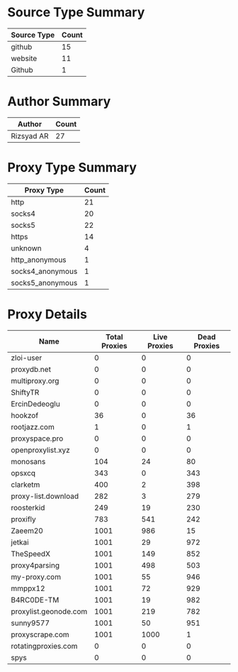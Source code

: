 # Source Type Summary

| Source Type | Count |
|-------------|-------|
| github | 15 |
| website | 11 |
| Github | 1 |


# Author Summary

| Author | Count |
|--------|-------|
| Rizsyad AR | 27 |


# Proxy Type Summary

| Proxy Type | Count |
|------------|-------|
| http | 21 |
| socks4 | 20 |
| socks5 | 22 |
| https | 14 |
| unknown | 4 |
| http_anonymous | 1 |
| socks4_anonymous | 1 |
| socks5_anonymous | 1 |


# Proxy Details

| Name | Total Proxies | Live Proxies | Dead Proxies |
|------|---------------|--------------|---------------|
| zloi-user | 0 | 0 | 0 |
| proxydb.net | 0 | 0 | 0 |
| multiproxy.org | 0 | 0 | 0 |
| ShiftyTR | 0 | 0 | 0 |
| ErcinDedeoglu | 0 | 0 | 0 |
| hookzof | 36 | 0 | 36 |
| rootjazz.com | 1 | 0 | 1 |
| proxyspace.pro | 0 | 0 | 0 |
| openproxylist.xyz | 0 | 0 | 0 |
| monosans | 104 | 24 | 80 |
| opsxcq | 343 | 0 | 343 |
| clarketm | 400 | 2 | 398 |
| proxy-list.download | 282 | 3 | 279 |
| roosterkid | 249 | 19 | 230 |
| proxifly | 783 | 541 | 242 |
| Zaeem20 | 1001 | 986 | 15 |
| jetkai | 1001 | 29 | 972 |
| TheSpeedX | 1001 | 149 | 852 |
| proxy4parsing | 1001 | 498 | 503 |
| my-proxy.com | 1001 | 55 | 946 |
| mmppx12 | 1001 | 72 | 929 |
| B4RC0DE-TM | 1001 | 19 | 982 |
| proxylist.geonode.com | 1001 | 219 | 782 |
| sunny9577 | 1001 | 50 | 951 |
| proxyscrape.com | 1001 | 1000 | 1 |
| rotatingproxies.com | 0 | 0 | 0 |
| spys | 0 | 0 | 0 |
